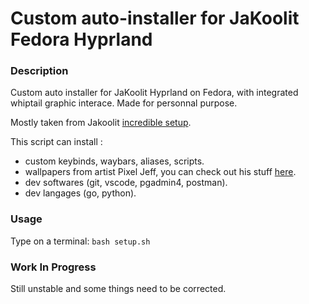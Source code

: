 # Custom auto-installer for JaKoolit Fedora Hyprland

### Description

Custom auto installer for JaKoolit Hyprland on Fedora, with integrated whiptail graphic interace. Made for personnal purpose. 

Mostly taken from Jakoolit [incredible setup](https://github.com/JaKooLit/Fedora-Hyprland).

This script can install : 
- custom keybinds, waybars, aliases, scripts.
- wallpapers from artist Pixel Jeff, you can check out his stuff [here](https://www.deviantart.com/pixeljeff).
- dev softwares (git, vscode, pgadmin4, postman).
- dev langages (go, python).

### Usage

Type on a terminal:
`bash setup.sh`

### Work In Progress

Still unstable and some things need to be corrected.
